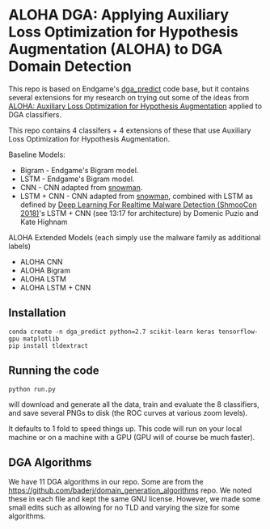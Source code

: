 # ALOHA DGA: Applying Auxiliary Loss Optimization for Hypothesis Augmentation (ALOHA) to DGA Domain Detection

This repo is based on Endgame's [dga_predict](https://github.com/endgameinc/dga_predict) code base, but it contains several extensions for my research on trying out some of the ideas from [ALOHA: Auxiliary Loss Optimization for Hypothesis Augmentation](https://arxiv.org/pdf/1903.05700.pdf) applied to DGA classifiers.

This repo contains 4 classifers + 4 extensions of these that use Auxiliary Loss Optimization for Hypothesis Augmentation.

Baseline Models:
* Bigram - Endgame's Bigram model.
* LSTM - Endgame's Bigram model.
* CNN - CNN adapted from [snowman](https://github.com/keeganhines/snowman).
* LSTM + CNN - CNN adapted from [snowman](https://github.com/keeganhines/snowman), combined with LSTM as defined by [Deep Learning For Realtime Malware Detection (ShmooCon 2018)](https://www.youtube.com/watch?v=99hniQYB6VM)'s LSTM + CNN (see 13:17 for architecture) by Domenic Puzio and Kate Highnam

ALOHA Extended Models (each simply use the malware family as additional labels)
* ALOHA CNN
* ALOHA Bigram
* ALOHA LSTM
* ALOHA LSTM + CNN

## Installation

```
conda create -n dga_predict python=2.7 scikit-learn keras tensorflow-gpu matplotlib
pip install tldextract
```

## Running the code

```
python run.py
```

will download and generate all the data, train and evaluate the 8 classifiers, and save several PNGs to disk (the ROC curves at various zoom levels).

It defaults to 1 fold to speed things up.  This code will run on your local machine or on a machine with a GPU (GPU will of course
be much faster).

## DGA Algorithms

We have 11 DGA algorithms in our repo.  Some are from the https://github.com/baderj/domain_generation_algorithms
repo.  We noted these in each file and kept the same GNU license.  However, we made some small edits
such as allowing for no TLD and varying the size for some algorithms.

